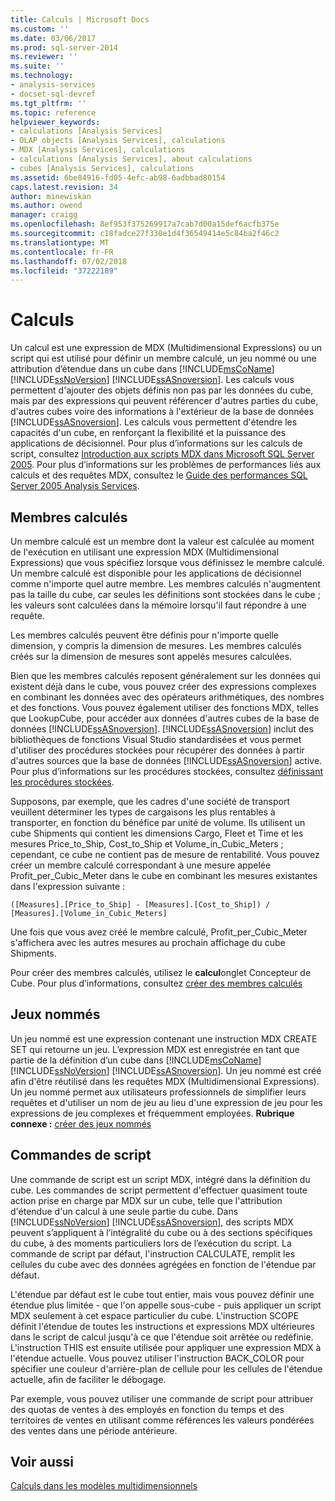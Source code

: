```yaml
---
title: Calculs | Microsoft Docs
ms.custom: ''
ms.date: 03/06/2017
ms.prod: sql-server-2014
ms.reviewer: ''
ms.suite: ''
ms.technology:
- analysis-services
- docset-sql-devref
ms.tgt_pltfrm: ''
ms.topic: reference
helpviewer_keywords:
- calculations [Analysis Services]
- OLAP objects [Analysis Services], calculations
- MDX [Analysis Services], calculations
- calculations [Analysis Services], about calculations
- cubes [Analysis Services], calculations
ms.assetid: 6be84916-fd05-4efc-ab98-6adbbad80154
caps.latest.revision: 34
author: minewiskan
ms.author: owend
manager: craigg
ms.openlocfilehash: 8ef953f375269917a7cab7d00a15def6acfb375e
ms.sourcegitcommit: c18fadce27f330e1d4f36549414e5c84ba2f46c2
ms.translationtype: MT
ms.contentlocale: fr-FR
ms.lasthandoff: 07/02/2018
ms.locfileid: "37222189"
---
```

# <a name="calculations"></a>Calculs
  Un calcul est une expression de MDX (Multidimensional Expressions) ou un script qui est utilisé pour définir un membre calculé, un jeu nommé ou une attribution d’étendue dans un cube dans [!INCLUDE[msCoName](../../includes/msconame-md.md)] [!INCLUDE[ssNoVersion](../../includes/ssnoversion-md.md)] [!INCLUDE[ssASnoversion](../../includes/ssasnoversion-md.md)]. Les calculs vous permettent d'ajouter des objets définis non pas par les données du cube, mais par des expressions qui peuvent référencer d'autres parties du cube, d'autres cubes voire des informations à l'extérieur de la base de données [!INCLUDE[ssASnoversion](../../includes/ssasnoversion-md.md)]. Les calculs vous permettent d'étendre les capacités d'un cube, en renforçant la flexibilité et la puissance des applications de décisionnel. Pour plus d’informations sur les calculs de script, consultez [Introduction aux scripts MDX dans Microsoft SQL Server 2005](http://go.microsoft.com/fwlink/?LinkId=81892). Pour plus d’informations sur les problèmes de performances liés aux calculs et des requêtes MDX, consultez le [Guide des performances SQL Server 2005 Analysis Services](http://go.microsoft.com/fwlink/?LinkId=81621).  
  
## <a name="calculated-members"></a>Membres calculés  
 Un membre calculé est un membre dont la valeur est calculée au moment de l'exécution en utilisant une expression MDX (Multidimensional Expressions) que vous spécifiez lorsque vous définissez le membre calculé. Un membre calculé est disponible pour les applications de décisionnel comme n'importe quel autre membre. Les membres calculés n'augmentent pas la taille du cube, car seules les définitions sont stockées dans le cube ; les valeurs sont calculées dans la mémoire lorsqu'il faut répondre à une requête.  
  
 Les membres calculés peuvent être définis pour n'importe quelle dimension, y compris la dimension de mesures. Les membres calculés créés sur la dimension de mesures sont appelés mesures calculées.  
  
 Bien que les membres calculés reposent généralement sur les données qui existent déjà dans le cube, vous pouvez créer des expressions complexes en combinant les données avec des opérateurs arithmétiques, des nombres et des fonctions. Vous pouvez également utiliser des fonctions MDX, telles que LookupCube, pour accéder aux données d'autres cubes de la base de données [!INCLUDE[ssASnoversion](../../includes/ssasnoversion-md.md)]. [!INCLUDE[ssASnoversion](../../includes/ssasnoversion-md.md)] inclut des bibliothèques de fonctions Visual Studio standardisées et vous permet d'utiliser des procédures stockées pour récupérer des données à partir d'autres sources que la base de données [!INCLUDE[ssASnoversion](../../includes/ssasnoversion-md.md)] active. Pour plus d’informations sur les procédures stockées, consultez [définissant les procédures stockées](../multidimensional-models-extending-olap-stored-procedures/defining-stored-procedures.md).  
  
 Supposons, par exemple, que les cadres d'une société de transport veuillent déterminer les types de cargaisons les plus rentables à transporter, en fonction du bénéfice par unité de volume. Ils utilisent un cube Shipments qui contient les dimensions Cargo, Fleet et Time et les mesures Price_to_Ship, Cost_to_Ship et Volume_in_Cubic_Meters ; cependant, ce cube ne contient pas de mesure de rentabilité. Vous pouvez créer un membre calculé correspondant à une mesure appelée Profit_per_Cubic_Meter dans le cube en combinant les mesures existantes dans l'expression suivante :  
  
```  
([Measures].[Price_to_Ship] - [Measures].[Cost_to_Ship]) /  
[Measures].[Volume_in_Cubic_Meters]  
```  
  
 Une fois que vous avez créé le membre calculé, Profit_per_Cubic_Meter s'affichera avec les autres mesures au prochain affichage du cube Shipments.  
  
 Pour créer des membres calculés, utilisez le **calcul**onglet Concepteur de Cube. Pour plus d’informations, consultez [créer des membres calculés](../multidimensional-models/create-calculated-members.md)  
  
## <a name="named-sets"></a>Jeux nommés  
 Un jeu nommé est une expression contenant une instruction MDX CREATE SET qui retourne un jeu. L’expression MDX est enregistrée en tant que partie de la définition d’un cube dans [!INCLUDE[msCoName](../../includes/msconame-md.md)] [!INCLUDE[ssNoVersion](../../includes/ssnoversion-md.md)] [!INCLUDE[ssASnoversion](../../includes/ssasnoversion-md.md)]. Un jeu nommé est créé afin d'être réutilisé dans les requêtes MDX (Multidimensional Expressions). Un jeu nommé permet aux utilisateurs professionnels de simplifier leurs requêtes et d'utiliser un nom de jeu au lieu d'une expression de jeu pour les expressions de jeu complexes et fréquemment employées. **Rubrique connexe :** [créer des jeux nommés](../multidimensional-models/create-named-sets.md)  
  
## <a name="script-commands"></a>Commandes de script  
 Une commande de script est un script MDX, intégré dans la définition du cube. Les commandes de script permettent d'effectuer quasiment toute action prise en charge par MDX sur un cube, telle que l'attribution d'étendue d'un calcul à une seule partie du cube. Dans [!INCLUDE[ssNoVersion](../../includes/ssnoversion-md.md)] [!INCLUDE[ssASnoversion](../../includes/ssasnoversion-md.md)], des scripts MDX peuvent s’appliquent à l’intégralité du cube ou à des sections spécifiques du cube, à des moments particuliers lors de l’exécution du script. La commande de script par défaut, l'instruction CALCULATE, remplit les cellules du cube avec des données agrégées en fonction de l'étendue par défaut.  
  
 L'étendue par défaut est le cube tout entier, mais vous pouvez définir une étendue plus limitée - que l'on appelle sous-cube - puis appliquer un script MDX seulement à cet espace particulier du cube. L'instruction SCOPE définit l'étendue de toutes les instructions et expressions MDX ultérieures dans le script de calcul jusqu'à ce que l'étendue soit arrêtée ou redéfinie. L'instruction THIS est ensuite utilisée pour appliquer une expression MDX à l'étendue actuelle. Vous pouvez utiliser l'instruction BACK_COLOR pour spécifier une couleur d'arrière-plan de cellule pour les cellules de l'étendue actuelle, afin de faciliter le débogage.  
  
 Par exemple, vous pouvez utiliser une commande de script pour attribuer des quotas de ventes à des employés en fonction du temps et des territoires de ventes en utilisant comme références les valeurs pondérées des ventes dans une période antérieure.  
  
## <a name="see-also"></a>Voir aussi  
 [Calculs dans les modèles multidimensionnels](../multidimensional-models/calculations-in-multidimensional-models.md)  
  
  
